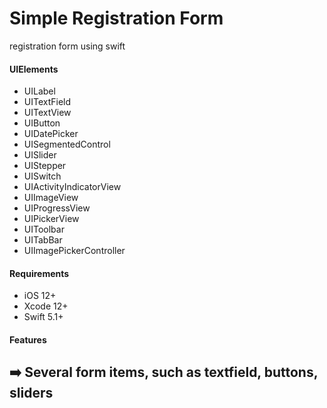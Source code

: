 # Simple Registration Form
 registration form using swift
 
 
 #### UIElements
 
 - UILabel
 - UITextField
 - UITextView
 - UIButton
 - UIDatePicker
 - UISegmentedControl
 - UISlider
 - UIStepper
 - UISwitch
 - UIActivityIndicatorView
 - UIImageView
 - UIProgressView
 - UIPickerView
 - UIToolbar
 - UITabBar
 - UIImagePickerController

 #### Requirements
 
  - iOS 12+
  - Xcode 12+
  - Swift 5.1+

 #### Features
 
  :arrow_right: Several form items, such as textfield, buttons, sliders
  - 
